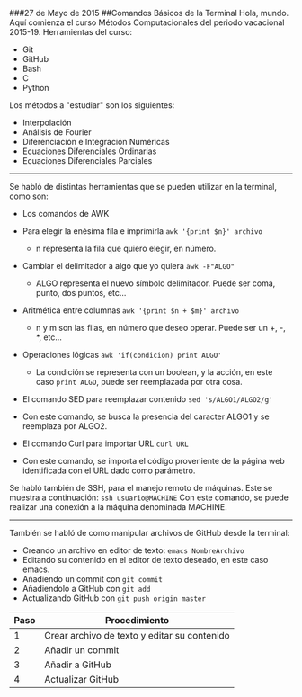 ###27 de Mayo de 2015
##Comandos Básicos de la Terminal
Hola, mundo. Aquí comienza el curso Métodos Computacionales del periodo vacacional 2015-19.
Herramientas del curso:

 + Git 
 + GitHub 
 + Bash 
 + C 
 + Python 

Los métodos a "estudiar" son los siguientes:

 + Interpolación
 + Análisis de Fourier
 + Diferenciación e Integración Numéricas
 + Ecuaciones Diferenciales Ordinarias
 + Ecuaciones Diferenciales Parciales

***

Se habló de distintas herramientas que se pueden utilizar en la terminal, como son:
 + Los comandos de AWK
  + Para elegir la enésima fila e imprimirla `awk '{print $n}' archivo`
    + n representa la fila que quiero elegir, en número.
  + Cambiar el delimitador a algo que yo quiera `awk -F"ALGO"`
    + ALGO representa el nuevo símbolo delimitador. Puede ser coma, punto, dos puntos, etc...
  + Aritmética entre columnas `awk '{print $n + $m}' archivo`
    + n y m son las filas, en número que deseo operar. Puede ser un +, -, *, etc...
  + Operaciones lógicas `awk 'if(condicion) print ALGO'`
    + La condición se representa con un boolean, y la acción, en este caso `print ALGO`, puede ser reemplazada por otra cosa.

 + El comando SED para reemplazar contenido `sed 's/ALGO1/ALGO2/g'`
  + Con este comando, se busca la presencia del caracter ALGO1 y se reemplaza por ALGO2.
 + El comando Curl para importar URL `curl URL`
  + Con este comando, se importa el código proveniente de la página web identificada con el URL dado como parámetro.

Se habló también de SSH, para el manejo remoto de máquinas. Este se muestra a continuación:
`ssh usuario@MACHINE` Con este comando, se puede realizar una conexión a la máquina denominada MACHINE.
***
También se habló de como manipular archivos de GitHub desde la terminal:
+ Creando un archivo en editor de texto: `emacs NombreArchivo`
+ Editando su contenido en el editor de texto deseado, en este caso emacs.
+ Añadiendo un commit con `git commit`
+ Añadiendolo a GitHub con `git add`
+ Actualizando GitHub con `git push origin master` 
 
| Paso | Procedimiento|
|------|--------------|
|   1  | Crear archivo de texto y editar su contenido|
|   2  | Añadir un commit|
|   3  | Añadir a GitHub |
|   4  | Actualizar GitHub |
